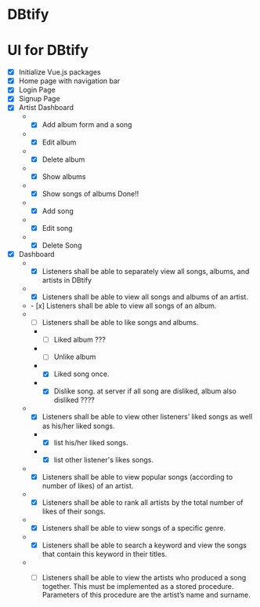 # DBtify

# UI for DBtify

- [x] Initialize Vue.js packages
- [x] Home page with navigation bar
- [x] Login Page
- [x] Signup Page
- [x] Artist Dashboard
  * - [x] Add album form and a song
  * - [x] Edit album
  * - [x] Delete album
  * - [x] Show albums
  * - [x] Show songs of albums Done!!
  * - [x] Add song
  * - [x] Edit song
  * - [x] Delete Song
- [x] Dashboard
  * - [x] Listeners shall be able to separately view all songs, albums, and artists in DBtify
  * - [x] Listeners shall be able to view all songs and albums of an artist.
  * - [x] Listeners shall be able to view all songs of an album.
  * - [ ] Listeners shall be able to like songs and albums.
    * - [ ] Liked album ???
    * - [ ] Unlike album
    * - [x] Liked song once.
    * - [x] Dislike song. at server if all song are disliked, album also disliked ????
  * - [x] Listeners shall be able to view other listeners’ liked songs as well as his/her liked songs.
    * - [x] list his/her liked songs.
    * - [x] list other listener's likes songs.
  * - [x] Listeners shall be able to view popular songs (according to number of likes) of an artist.
  * - [x] Listeners shall be able to rank all artists by the total number of likes of their songs.
  * - [x] Listeners shall be able to view songs of a specific genre.
  * - [x] Listeners shall be able to search a keyword and view the songs that contain this keyword in their titles.
  * - [ ] Listeners shall be able to view the artists who produced a song together. 
          This must be implemented as a stored procedure. Parameters of this procedure are the artist’s name and surname.
  

